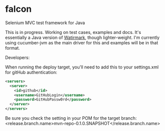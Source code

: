 falcon
======

Selenium MVC test framework for Java

This is in progress. Working on test cases, examples and docs. It's essentially a Java version of [Watirmark](https://github.com/watirmark/watirmark), though lighter-weight. I'm currently using cucumber-jvm as the main driver for this and examples will be in that format.  


Developers:

When running the deploy target, you'll need to add  this to your settings.xml for gitHub authentication:

```xml
<servers>
  <server>
    <id>github</id>
    <username>GitHubLogin</username>
    <password>GitHubPassw0rd</password>
  </server>
</servers>
```

Be sure you check the setting in your POM for the target branch:
 <release.branch.name>mvn-repo-0.1.0.SNAPSHOT</release.branch.name>
